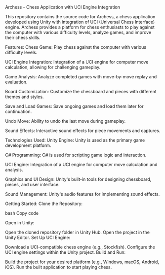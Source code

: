 Archess - Chess Application with UCI Engine Integration

This repository contains the source code for Archess, a chess application developed using Unity with integration of UCI (Universal Chess Interface) engine. Archess provides a platform for chess enthusiasts to play against the computer with various difficulty levels, analyze games, and improve their chess skills.

Features:
Chess Game: Play chess against the computer with various difficulty levels.

UCI Engine Integration: Integration of a UCI engine for computer move calculation, allowing for challenging gameplay.

Game Analysis: Analyze completed games with move-by-move replay and evaluation.

Board Customization: Customize the chessboard and pieces with different themes and styles.

Save and Load Games: Save ongoing games and load them later for continuation.

Undo Move: Ability to undo the last move during gameplay.

Sound Effects: Interactive sound effects for piece movements and captures.

Technologies Used:
Unity Engine: Unity is used as the primary game development platform.

C# Programming: C# is used for scripting game logic and interaction.

UCI Engine: Integration of a UCI engine for computer move calculation and analysis.

Graphics and UI Design: Unity's built-in tools for designing chessboard, pieces, and user interface.

Sound Management: Unity's audio features for implementing sound effects.

Getting Started:
Clone the Repository:

bash
Copy code

Open in Unity:

Open the cloned repository folder in Unity Hub.
Open the project in the Unity Editor.
Set Up UCI Engine:

Download a UCI-compatible chess engine (e.g., Stockfish).
Configure the UCI engine settings within the Unity project.
Build and Run:

Build the project for your desired platform (e.g., Windows, macOS, Android, iOS).
Run the built application to start playing chess.
